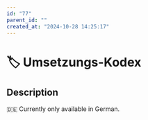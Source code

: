 ```yaml
---
id: "77"
parent_id: ""
created_at: "2024-10-28 14:25:17"
---
```


# 🏷️ Umsetzungs-Kodex

## Description

🇩🇪 Currently only available in German.